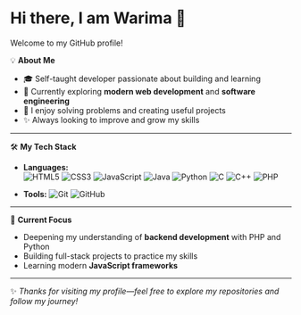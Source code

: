 # Hi there, I am Warima  👋

Welcome to my GitHub profile!

💡 **About Me**
- 🎓 Self-taught developer passionate about building and learning
- 🌱 Currently exploring **modern web development** and **software engineering**
- 🔭 I enjoy solving problems and creating useful projects
- ✨ Always looking to improve and grow my skills

---

🛠 **My Tech Stack**
- **Languages:**  
  ![HTML5](https://img.shields.io/badge/-HTML5-E34F26?logo=html5&logoColor=white) 
  ![CSS3](https://img.shields.io/badge/-CSS3-1572B6?logo=css3&logoColor=white) 
  ![JavaScript](https://img.shields.io/badge/-JavaScript-F7DF1E?logo=javascript&logoColor=black)
  ![Java](https://img.shields.io/badge/-Java-007396?logo=java&logoColor=white)
  ![Python](https://img.shields.io/badge/-Python-3776AB?logo=python&logoColor=white)
  ![C](https://img.shields.io/badge/-C-00599C?logo=c&logoColor=white)
  ![C++](https://img.shields.io/badge/-C++-00599C?logo=c%2B%2B&logoColor=white)
  ![PHP](https://img.shields.io/badge/-PHP-777BB4?logo=php&logoColor=white)

- **Tools:**
  ![Git](https://img.shields.io/badge/-Git-F05032?logo=git&logoColor=white)
  ![GitHub](https://img.shields.io/badge/-GitHub-181717?logo=github&logoColor=white)

---

🌟 **Current Focus**
- Deepening my understanding of **backend development** with PHP and Python
- Building full-stack projects to practice my skills
- Learning modern **JavaScript frameworks**

---





✨ *Thanks for visiting my profile—feel free to explore my repositories and follow my journey!*

